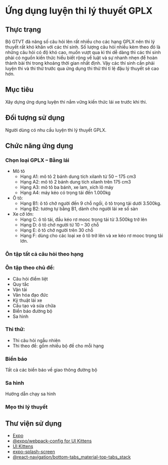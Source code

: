 # Ứng dụng luyện thi lý thuyết GPLX
##	Thực trạng 
Bộ GTVT đã nâng số câu hỏi lên rất nhiều cho các hạng GPLX nên thi lý thuyết rất khó khăn với các thí sinh. Số lượng câu hỏi nhiều kèm theo đó là những câu hỏi có độ khó cao, muốn vượt qua kì thi dễ dàng thì các thí sinh phải có nguồn kiến thức hiểu biết rộng về luật và sự nhanh nhẹn để hoàn thành bài thi trong khoảng thời gian nhất định. Vậy các thí sinh cần phải luyện thi và thi thử trước qua ứng dụng thi thử thì tỉ lệ đậu lý thuyết sẽ cao hơn.
## Mục tiêu
Xây dựng ứng dụng luyện thi nắm vững kiến thức lái xe trước khi thi.

## Đối tượng sử dụng
Người dùng có nhu cầu luyện thi lý thuyết GPLX.  
## Chức năng ứng dụng
### Chọn loại GPLX – Bằng lái
- Mô tô
  - Hạng A1: mô tô 2 bánh dung tích xilanh từ 50 – 175 cm3
  - Hạng A2: mô tô 2 bánh dung tích xilanh trên 175 cm3
  - Hạng A3: mô tô ba bánh, xe lam, xích lô máy
  - Hạng A4: máy kéo có trọng tải đến 1.000kg
- Ô tô:
   - Hạng B1: ô tô chở người đến 9 chỗ ngồi, ô tô trọng tải dưới 3.500kg.
   - Hạng B2: tương tự bằng B1, dành cho người lái xe số sàn
- Xe cỡ lớn:
  - Hạng C: ô tô tải, đầu kéo rơ mooc trọng tải từ 3.500kg trở lên
   -	Hạng D: ô tô chở người từ 10 – 30 chỗ
   -	Hạng E: ô tô chở người trên 30 chỗ
   -	Hạng F: dùng cho các loại xe ô tô trở lên và xe kéo rơ mooc trọng tải lớn.
### Ôn tập tất cả câu hỏi theo hạng
### Ôn tập theo chủ đề:
- Câu hỏi điểm liệt
- Quy tắc
- Vận tải
- Văn hóa đạo đức
- Kỹ thuật lái xe
- Cấu tạo và sửa chữa
- Biển báo đường bộ
- Sa hình
### Thi thử: 
- Thi câu hỏi ngẫu nhiên
- Thi theo đề: gồm nhiều bộ đề cho mỗi hạng
### Biển báo
Tất cả các biển báo về giao thông đường bộ
### Sa hình
Hướng dẫn chạy sa hình
### Mẹo thi lý thuyết
## Thư viện sử dụng
- [Expo](https://github.com/expo/expo)
- [@expo/webpack-config for UI Kittens](https://github.com/akveo/react-native-ui-kitten/issues/996)
- [UI Kittens](https://akveo.github.io/react-native-ui-kitten/docs/guides/getting-started#getting-started)
- [expo-splash-screen](https://docs.expo.io/versions/latest/sdk/splash-screen/)
- [@react-navigation/bottom-tabs_material-top-tabs_stack](https://reactnavigation.org/)

